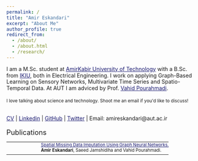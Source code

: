 ```yaml
---
permalink: /
title: "Amir Eskandari"
excerpt: "About Me"
author_profile: true
redirect_from: 
  - /about/
  - /about.html
  - /research/
---
```


<html>
<style>
table, th, td {
  border:0px solid black;
  padding:0;
  border-collapse:collapse;
  font-size: 0.9em;
}
</style>
  
<body>
  
<p style="margin-bottom: 1.2em; line-height: 1.2">
I am a M.Sc. student at <a href="https://aut.ac.ir/en/" style="color:#191970">AmirKabir University of Technology</a> with a B.Sc. from <a href="https://ikiu.ac.ir/en/" style="color:#191970">IKIU</a>, both in Electrical Engineering. I work on applying Graph-Based Learning on Sensory Networks, Multivariate Time Series and Spatio-Temporal Data. At AUT I am adviced by Prof. <a href="https://aut.ac.ir/cv/2519/VAHID%20POURAHMADI" style="color:#191970">Vahid Pourahmadi</a>. <br>
<p style="margin-bottom: 1.2em; line-height: 1.2; font-size: smaller">
I love talking about science and technology. Shoot me an email if you'd like to discuss!
<br>
<p style="margin-bottom: 1.2em; line-height: 1.2">
<br>
  <!-- <a href="https://jasonwei20.github.io/personal/" style="color:#191970" target="_blank">Personal</a> |  -->
<a href="https://ameskandari.github.io/files/CV-Amir-Eskandari.pdf" style="color:#191970" target="_blank">CV</a> 
| <a href="https://www.linkedin.com/in/ameskandari/" style="color:#191970" target="_blank">Linkedin</a> 
| <a href="https://github.com/AmEskandari" style="color:#191970" target="_blank">GitHub</a> 
| <a href="https://twitter.com/Amireskndri" style="color:#191970" target="_blank">Twitter</a> 
| Email: amireskandari@aut.ac.ir 
</p>

<!-- <span style="font-size:1.3em">Publications (<a href="https://ameskandari.github.io/papers/" style="color:#191970">see all</a>)</span> -->
<span style="font-size:1.3em">Publications</span>   
<table style="width:100%">
    
  <tr>
    <td style="width:80px; text-align:right; padding-right:10px; font-size:0.8em"> </td>
    <td><a href="https://github.com/AmEskandari/ameskandari.github.io/blob/master/_pages/404.md" style="color:#191970" target="_blank">Spatial Missing Data Imputation Using Graph Neural
Networks.</a></td>
  </tr>
  <tr>
    <td></td>
    <td style="padding-bottom:4px"><b>Amir Eskandari</b>, Saeed Jamshidiha and Vahid Pourahmadi.</td>
  </tr>
  
  <!--
  <tr>
    <td style="width:80px; text-align:right; padding-right:10px; font-size:0.8em"> </td>
    <td><a href="https://arxiv.org/abs/2201.11903" style="color:#191970" target="_blank">Chain of thought prompting elicits reasoning in large language models.</a></td>
  </tr>
  <tr>
    <td></td>
    <td><b>Jason Wei</b>, Xuezhi Wang, Dale Schuurmans, Maarten Bosma, Ed Chi, Quoc Le, and Denny Zhou.</td>
  </tr>
  <tr>
    <td></td>
    <td style="padding-bottom:4px"><a href="https://twitter.com/Google/status/1525188695875366912" target="_blank">Sundar explains chain of thought prompting at Google I/O 2022</a> / <a href="https://ai.googleblog.com/2022/05/language-models-perform-reasoning-via.html" target="_blank">Google AI blog</a></td>
  </tr>
  
  <tr>
    <td style="width:80px; text-align:right; padding-right:10px; font-size:0.8em">ICLR '22</td>
    <td><a href="https://openreview.net/forum?id=gEZrGCozdqR" style="color:#191970" target="_blank">Finetuned language models are zero-shot learners</a>.</td>
  </tr>
  <tr>
    <td></td>
    <td style="padding-bottom:4px">{<b>Jason Wei</b>, Maarten Bosma, Vincent Zhao, Kelvin Guu}, Adams Yu, Brain Lester, Nan Du, Andrew Dai, and Quoc Le. <a href="https://ai.googleblog.com/2021/10/introducing-flan-more-generalizable.html" target="_blank">Google AI blog</a> / <a href="https://www.youtube.com/watch?v=iq2kEGanDso" target="_blank">oral</a></td>
  </tr>
  
  <tr>
    <td style="width:80px; text-align:right; padding-right:10px; font-size:0.8em">EMNLP '21</td>
    <td><a href="https://aclanthology.org/2021.emnlp-main.72/" style="color:#191970" target="_blank">Frequency effects on syntactic rule learning in transformers</a>.</td>
  </tr>
  <tr>
    <td></td>
    <td style="padding-bottom:4px"><b>Jason Wei</b>, Dan Garrette, Tal Linzen, and Ellie Pavlick. <a href="https://ai.googleblog.com/2021/12/evaluating-syntactic-abilities-of.html" target="_blank">Google AI blog</a> / <a href="https://screencast-o-matic.com/watch/cr6QnuVXYT1" target="_blank">oral</a></td>
  </tr>
  
  <tr>
    <td style="width:80px; text-align:right; padding-right:10px; font-size:0.8em">EMNLP '19</td>
    <td><a href="http://dx.doi.org/10.18653/v1/D19-1670" style="color:#191970" target="_blank">Easy data augmentation techniques for boosting performance on text classification tasks.</a></td>
  </tr>
  <tr>
    <td></td>
    <td style="padding-bottom:3px"><b>Jason Wei</b> and Kai Zou.</td>
  </tr>
  -->
</table>


<!-- | <a href="https://jasonwei20.github.io/personal/" style="color:#191970" target="_blank">Personal</a> -->

<!-- Global site tag (gtag.js) - Google Analytics -->

